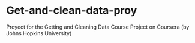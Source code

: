 # Get-and-clean-data-proy
Proyect for the Getting and Cleaning Data Course Project on Coursera (by Johns Hopkins University)
